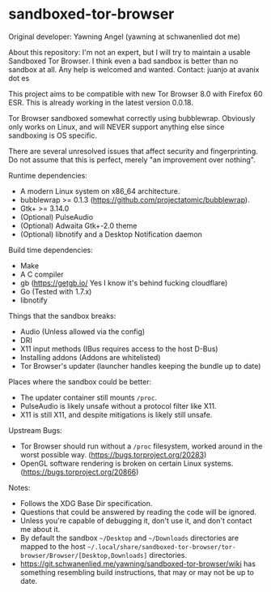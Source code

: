 # sandboxed-tor-browser
Original developer: Yawning Angel (yawning at schwanenlied dot me)

About this repository: I'm not an expert, but I will try to maintain a usable Sandboxed Tor Browser. I think even a bad sandbox is better than no sandbox at all. Any help is welcomed and wanted. Contact: juanjo at avanix dot es

This project aims to be compatible with new Tor Browser 8.0 with Firefox 60 ESR.
This is already working in the latest version 0.0.18.

Tor Browser sandboxed somewhat correctly using bubblewrap.  Obviously only
works on Linux, and will NEVER support anything else since sandboxing is OS
specific.

There are several unresolved issues that affect security and fingerprinting.
Do not assume that this is perfect, merely "an improvement over nothing".

Runtime dependencies:

 * A modern Linux system on x86_64 architecture.
 * bubblewrap >= 0.1.3 (https://github.com/projectatomic/bubblewrap).
 * Gtk+ >= 3.14.0
 * (Optional) PulseAudio
 * (Optional) Adwaita Gtk+-2.0 theme
 * (Optional) libnotify and a Desktop Notification daemon

Build time dependencies:

 * Make
 * A C compiler
 * gb (https://getgb.io/ Yes I know it's behind fucking cloudflare)
 * Go (Tested with 1.7.x)
 * libnotify

Things that the sandbox breaks:

 * Audio (Unless allowed via the config)
 * DRI
 * X11 input methods (IBus requires access to the host D-Bus)
 * Installing addons (Addons are whitelisted)
 * Tor Browser's updater (launcher handles keeping the bundle up to date)

Places where the sandbox could be better:

 * The updater container still mounts `/proc`.
 * PulseAudio is likely unsafe without a protocol filter like X11.
 * X11 is still X11, and despite mitigations is likely still unsafe.

Upstream Bugs:

 * Tor Browser should run without a `/proc` filesystem, worked around in
   the worst possible way.  (https://bugs.torproject.org/20283)
 * OpenGL software rendering is  broken on certain Linux systems.
   (https://bugs.torproject.org/20866)

Notes:

 * Follows the XDG Base Dir specification.
 * Questions that could be answered by reading the code will be ignored.
 * Unless you're capable of debugging it, don't use it, and don't contact me
   about it.
 * By default the sandbox `~/Desktop` and `~/Downloads` directories are mapped
   to the host `~/.local/share/sandboxed-tor-browser/tor-browser/Browser/[Desktop,Downloads]`
   directories.
 * https://git.schwanenlied.me/yawning/sandboxed-tor-browser/wiki has something
   resembling build instructions, that may or may not be up to date.

